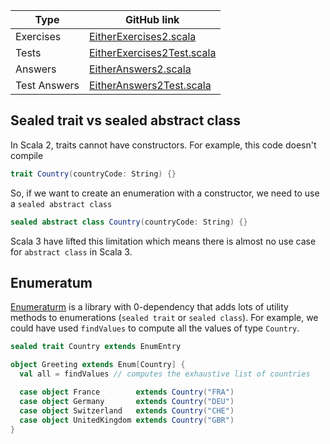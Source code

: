 | Type         | GitHub link |
|--------------|-------------|
| Exercises    |     [EitherExercises2.scala](https://github.com/fp-tower/foundations/blob/master/exercises/src/main/scala/exercises/errorhandling/either/EitherExercises2.scala)       |
| Tests        | [EitherExercises2Test.scala](https://github.com/fp-tower/foundations/blob/master/exercises/src/test/scala/exercises/errorhandling/either/EitherExercises2Test.scala)   |
| Answers      |       [EitherAnswers2.scala](https://github.com/fp-tower/foundations/blob/master/answers/src/main/scala/answers/errorhandling/either/OptionAnswers2.scala)     |
| Test Answers |   [EitherAnswers2Test.scala](https://github.com/fp-tower/foundations/blob/master/answers/src/test/scala/answers/errorhandling/either/OptionAnswers2Test.scala) |

## Sealed trait vs sealed abstract class

In Scala 2, traits cannot have constructors. For example, this code doesn't compile

```scala
trait Country(countryCode: String) {}
```

So, if we want to create an enumeration with a constructor, we need to use a `sealed abstract class`

```scala
sealed abstract class Country(countryCode: String) {}
```

Scala 3 have lifted this limitation which means there is almost no use case for `abstract class` in Scala 3.

## Enumeratum

[Enumeraturm](https://github.com/lloydmeta/enumeratum) is a library with 0-dependency that 
adds lots of utility methods to enumerations (`sealed trait` or `sealed class`). For example,
we could have used `findValues` to compute all the values of type `Country`.

```scala
sealed trait Country extends EnumEntry

object Greeting extends Enum[Country] {
  val all = findValues // computes the exhaustive list of countries

  case object France        extends Country("FRA")
  case object Germany       extends Country("DEU")
  case object Switzerland   extends Country("CHE")
  case object UnitedKingdom extends Country("GBR")
}
```